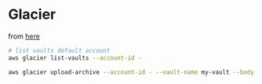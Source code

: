 # Glacier

from [here](https://docs.aws.amazon.com/cli/latest/reference/glacier/index.html)


```bash
# list vaults default account
aws glacier list-vaults --account-id -
```

```bash
aws glacier upload-archive --account-id - --vault-name my-vault --body archive.zip
```
